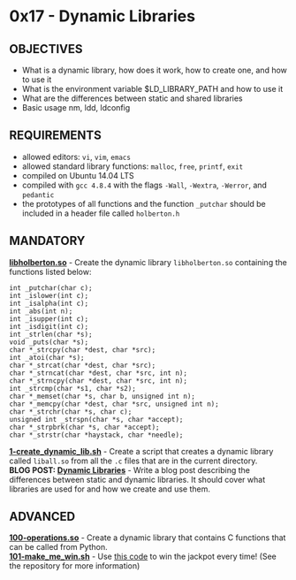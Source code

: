 # 0x17 - Dynamic Libraries

## OBJECTIVES  
   * What is a dynamic library, how does it work, how to create one, and how to use it
   * What is the environment variable $LD_LIBRARY_PATH and how to use it
   * What are the differences between static and shared libraries
   * Basic usage nm, ldd, ldconfig

## REQUIREMENTS  
   * allowed editors: `vi`, `vim`, `emacs`
   * allowed standard library functions: `malloc`, `free`, `printf`, `exit`
   * compiled on Ubuntu 14.04 LTS
   * compiled with `gcc 4.8.4` with the flags `-Wall`, `-Wextra`, `-Werror`, and `pedantic`
   * the prototypes of all functions and the function `_putchar` should be included in a header file called `holberton.h`

## MANDATORY  
**[libholberton.so](libholberton.so)** - Create the dynamic library `libholberton.so` containing the functions listed below:
```
int _putchar(char c);
int _islower(int c);
int _isalpha(int c);
int _abs(int n);
int _isupper(int c);
int _isdigit(int c);
int _strlen(char *s);
void _puts(char *s);
char *_strcpy(char *dest, char *src);
int _atoi(char *s);
char *_strcat(char *dest, char *src);
char *_strncat(char *dest, char *src, int n);
char *_strncpy(char *dest, char *src, int n);
int _strcmp(char *s1, char *s2);
char *_memset(char *s, char b, unsigned int n);
char *_memcpy(char *dest, char *src, unsigned int n);
char *_strchr(char *s, char c);
unsigned int _strspn(char *s, char *accept);
char *_strpbrk(char *s, char *accept);
char *_strstr(char *haystack, char *needle);
```   
**[1-create_dynamic_lib.sh](1-create_dynamic_lib.sh)** - Create a script that creates a dynamic library called `liball.so` from all the `.c` files that are in the current directory.  
**BLOG POST: [Dynamic Libraries](https://t.co/OfsVzSMf5r)** - Write a blog post describing the differences between static and dynamic libraries. It should cover what libraries are used for and how we create and use them.

## ADVANCED  
**[100-operations.so](100-operations.so)** - Create a dynamic library that contains C functions that can be called from Python.  
**[101-make_me_win.sh](101-make_me_win.sh)** - Use [this code](https://github.com/holbertonschool/0x17.c) to win the jackpot every time! (See the repository for more information)